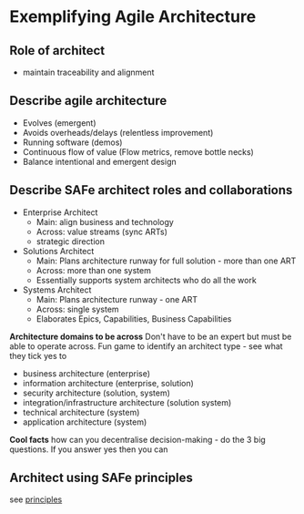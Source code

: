 # Exemplifying Agile Architecture

## Role of architect
* maintain traceability and alignment

## Describe agile architecture
* Evolves (emergent)
* Avoids overheads/delays (relentless improvement)
* Running software (demos)
* Continuous flow of value (Flow metrics, remove bottle necks)
* Balance intentional and emergent design

## Describe SAFe architect roles and collaborations
* Enterprise Architect
  * Main: align business and technology
  * Across: value streams (sync ARTs)
  * strategic direction
* Solutions Architect
  * Main: Plans architecture runway for full solution - more than one ART
  * Across: more than one system
  * Essentially supports system architects who do all the work
* Systems Architect
  * Main: Plans architecture runway - one ART
  * Across: single system
  * Elaborates Epics, Capabilities, Business Capabilities

**Architecture domains to be across**
Don't have to be an expert but must be able to operate across. 
Fun game to identify an architect type - see what they tick yes to
* business architecture (enterprise)
* information architecture  (enterprise, solution)
* security architecture (solution, system)
* integration/infrastructure architecture (solution system)
* technical architecture (system)
* application architecture (system)

**Cool facts**
how can you decentralise decision-making - do the 3 big questions. If you answer yes then you can 

## Architect using SAFe principles
see [principles](./safe-principles.md)
